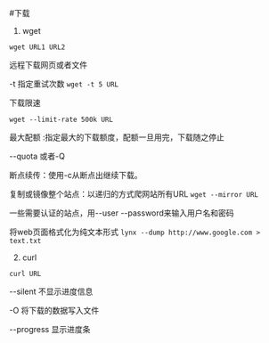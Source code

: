 #下载

1. wget

`wget URL1 URL2`

远程下载网页或者文件

-t 指定重试次数 `wget -t 5 URL`

下载限速

`wget --limit-rate 500k URL`

最大配额 :指定最大的下载额度，配额一旦用完，下载随之停止

--quota 或者-Q

断点续传：使用-c从断点出继续下载。

复制或镜像整个站点：以递归的方式爬网站所有URL
`wget --mirror URL`

一些需要认证的站点，用--user --password来输入用户名和密码

将web页面格式化为纯文本形式
`lynx --dump http://www.google.com > text.txt`

2. curl

`curl URL`

--silent 不显示进度信息

-O 将下载的数据写入文件

--progress 显示进度条



